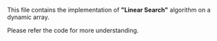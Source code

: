 This file contains the implementation of **"Linear Search"** algorithm on a dynamic array.

Please refer the code for more understanding.
